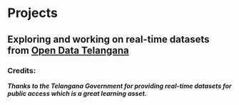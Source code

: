 # Projects
## Exploring and working on real-time datasets from [Open Data Telangana](https://data.telangana.gov.in/)
### Credits: 
***Thanks to the Telangana Government for providing real-time datasets for public access which is a great learning asset.***
